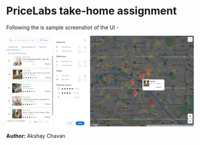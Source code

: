 # PriceLabs take-home assignment

Following the is sample screenshot of the UI - 

![UI screenshot](https://raw.githubusercontent.com/AkshayChavan7/PriceLabs-Assignment/master/Client/src/assets/pricelabs-ui.png)

**Author:** Akshay Chavan
